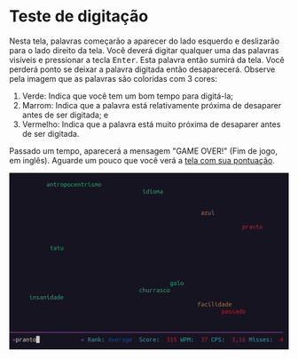 # Teste de digitação

Nesta tela, palavras começarão a aparecer do lado esquerdo e deslizarão para o lado direito da tela. Você deverá digitar qualquer uma das palavras visíveis e pressionar a tecla <kbd>Enter</kbd>. Esta palavra então sumirá da tela. Você perderá ponto se deixar a palavra digitada então desaparecerá. Observe pela imagem que as palavras são coloridas com 3 cores:

1. Verde: Indica que você tem um bom tempo para digitá-la;
2. Marrom: Indica que a palavra está relativamente próxima de desaparer antes de ser digitada; e
3. Vermelho: Indica que a palavra está muito próxima de desaparer antes de ser digitada.

Passado um tempo, aparecerá a mensagem "GAME OVER!" (Fim de jogo, em inglês). Aguarde um pouco que você verá a [tela com sua pontuação](exibicao-de-pontuacao.md).

![](../../../_static/imagens/typespeed/typespeed-teste-de-digitacao.png)

